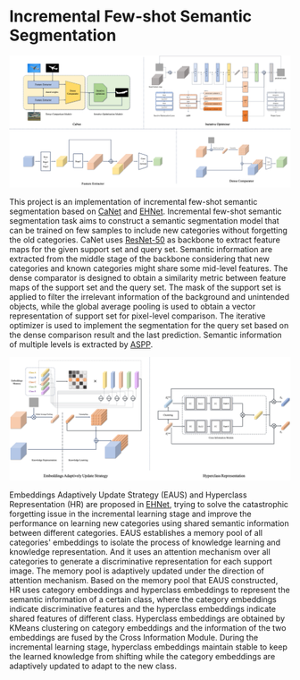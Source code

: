 # Incremental Few-shot Semantic Segmentation

![Overall](https://github.com/UniqueMR/Incremental-Few-shot-Semantic-Segmentation/blob/main/img/overall.png)

This project is an implementation of incremental few-shot semantic segmentation based on [CaNet](https://arxiv.org/abs/1903.02351) and [EHNet](https://arxiv.org/abs/2207.12964). Incremental few-shot semantic segmentation task aims to construct a semantic segmentation model that can be trained on few samples to include new categories without forgetting the old categories. CaNet uses [ResNet-50](https://arxiv.org/abs/1512.03385) as backbone to extract feature maps for the given support set and query set. Semantic information are extracted from the middle stage of the backbone considering that new categories and known categories might share some mid-level features. The dense comparator is designed to obtain a similarity metric between feature maps of the support set and the query set. The mask of the support set is applied to filter the irrelevant information of the background and unintended objects, while the global average pooling is used to obtain a vector representation of support set for pixel-level comparison. The iterative optimizer is used to implement the segmentation for the query set based on the dense comparison result and the last prediction. Semantic information of multiple levels is extracted by [ASPP](https://arxiv.org/abs/1606.00915).

![EAUS+HR](https://github.com/UniqueMR/Incremental-Few-shot-Semantic-Segmentation/blob/main/img/EAUS_HR.png)

Embeddings Adaptively Update Strategy (EAUS) and Hyperclass Representation (HR) are proposed in [EHNet](https://arxiv.org/abs/2207.12964), trying to solve the catastrophic forgetting issue in the incremental learning stage and improve the performance on learning new categories using shared semantic information between different categories. EAUS establishes a memory pool of all categories' embeddings to isolate the process of knowledge learning and knowledge representation. And it uses an attention mechanism over all categories to generate a discriminative representation for each support image. The memory pool is adaptively updated under the direction of attention mechanism. Based on the memory pool that EAUS constructed, HR uses category embeddings and hyperclass embeddings to represent the semantic information of a certain class, where the category embeddings indicate discriminative features and the hyperclass embeddings indicate shared features of different class. Hyperclass embeddings are obtained by KMeans clustering on category embeddings and the information of the two embeddings are fused by the Cross Information Module. During the incremental learning stage, hyperclass embeddings maintain stable to keep the learned knowledge from shifting while the category embeddings are adaptively updated to adapt to the new class. 

